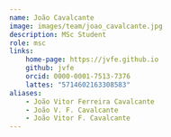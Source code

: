 ```yaml
---
name: João Cavalcante
image: images/team/joao_cavalcante.jpg
description: MSc Student
role: msc
links:
    home-page: https://jvfe.github.io
    github: jvfe
    orcid: 0000-0001-7513-7376
    lattes: "5714602163308583"
aliases:
    - João Vitor Ferreira Cavalcante
    - João V. F. Cavalcante
    - João Vitor F. Cavalcante
---
```

